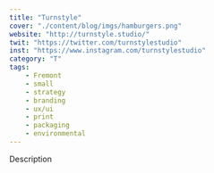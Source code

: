 ```yaml
---
title: "Turnstyle"
cover: "./content/blog/imgs/hamburgers.png"
website: "http://turnstyle.studio/"
twit: "https://twitter.com/turnstylestudio"
inst: "https://www.instagram.com/turnstylestudio"
category: "T"
tags:
    - Fremont
    - small
    - strategy
    - branding
    - ux/ui
    - print
    - packaging
    - environmental
---
```


Description
